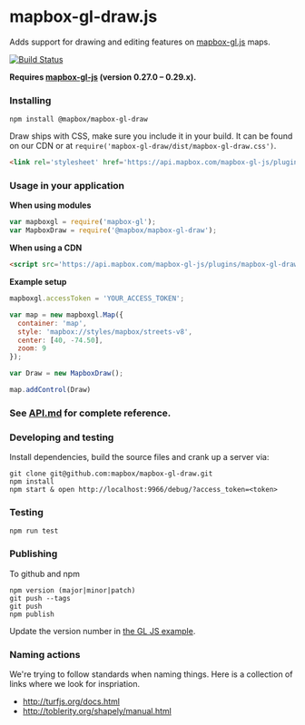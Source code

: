 # mapbox-gl-draw.js

Adds support for drawing and editing features on [mapbox-gl.js](https://www.mapbox.com/mapbox-gl-js/) maps.

[![Build Status](https://travis-ci.org/mapbox/mapbox-gl-draw.svg?branch=master)](https://travis-ci.org/mapbox/mapbox-gl-draw)

**Requires [mapbox-gl-js](https://github.com/mapbox/mapbox-gl-js) (version 0.27.0 – 0.29.x).**

### Installing

```
npm install @mapbox/mapbox-gl-draw
```

Draw ships with CSS, make sure you include it in your build. It can be found on our CDN or at `require('mapbox-gl-draw/dist/mapbox-gl-draw.css')`.

```html
<link rel='stylesheet' href='https://api.mapbox.com/mapbox-gl-js/plugins/mapbox-gl-draw/v0.16.0/mapbox-gl-draw.css' type='text/css' />
```

### Usage in your application

**When using modules**

```js
var mapboxgl = require('mapbox-gl');
var MapboxDraw = require('@mapbox/mapbox-gl-draw');
```

**When using a CDN**

```html
<script src='https://api.mapbox.com/mapbox-gl-js/plugins/mapbox-gl-draw/v0.16.0/mapbox-gl-draw.js'></script>
```

**Example setup**

```js
mapboxgl.accessToken = 'YOUR_ACCESS_TOKEN';

var map = new mapboxgl.Map({
  container: 'map',
  style: 'mapbox://styles/mapbox/streets-v8',
  center: [40, -74.50],
  zoom: 9
});

var Draw = new MapboxDraw();

map.addControl(Draw)
```

### See [API.md](https://github.com/mapbox/mapbox-gl-draw/blob/master/API.md) for complete reference.

### Developing and testing

Install dependencies, build the source files and crank up a server via:

```
git clone git@github.com:mapbox/mapbox-gl-draw.git
npm install
npm start & open http://localhost:9966/debug/?access_token=<token>
```

### Testing

```
npm run test
```

### Publishing

To github and npm

```
npm version (major|minor|patch)
git push --tags
git push
npm publish
```

Update the version number in [the GL JS example](https://github.com/mapbox/mapbox-gl-js/blob/mb-pages/docs/_posts/examples/3400-01-25-mapbox-gl-draw.html).

### Naming actions

We're trying to follow standards when naming things. Here is a collection of links where we look for inspriation.

- http://turfjs.org/docs.html
- http://toblerity.org/shapely/manual.html
